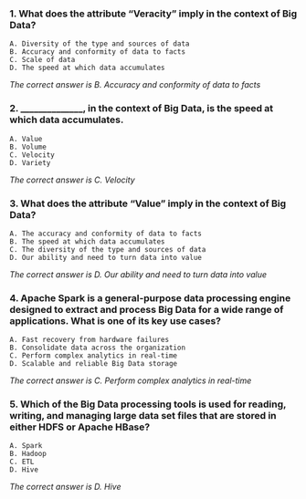 ### 1. What does the attribute “Veracity” imply in the context of Big Data? 
    A. Diversity of the type and sources of data
    B. Accuracy and conformity of data to facts 
    C. Scale of data
    D. The speed at which data accumulates

_The correct answer is B. Accuracy and conformity of data to facts_
### 2. ______________, in the context of Big Data, is the speed at which data accumulates. 
    A. Value
    B. Volume
    C. Velocity
    D. Variety

_The correct answer is C. Velocity_  
### 3. What does the attribute “Value” imply in the context of Big Data? 
    A. The accuracy and conformity of data to facts 
    B. The speed at which data accumulates
    C. The diversity of the type and sources of data
    D. Our ability and need to turn data into value

_The correct answer is D. Our ability and need to turn data into value_
### 4. Apache Spark is a general-purpose data processing engine designed to extract and process Big Data for a wide range of applications. What is one of its key use cases? 
    A. Fast recovery from hardware failures
    B. Consolidate data across the organization
    C. Perform complex analytics in real-time
    D. Scalable and reliable Big Data storage

_The correct answer is C. Perform complex analytics in real-time_
### 5. Which of the Big Data processing tools is used for reading, writing, and managing large data set files that are stored in either HDFS or Apache HBase?  
    A. Spark
    B. Hadoop
    C. ETL
    D. Hive

_The correct answer is D. Hive_
